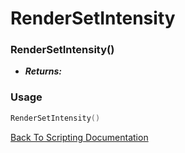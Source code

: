 # RenderSetIntensity

### RenderSetIntensity()
- ***Returns:*** 

### Usage

```Lua
RenderSetIntensity()
```


[Back To Scripting Documentation](../README.md)
